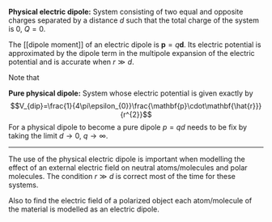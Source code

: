 **Physical electric dipole:**
System consisting of two equal and opposite charges separated by a distance $d$ such that the total charge of the system is 0, $Q=0$.

The [[dipole moment]] of an electric dipole is $\mathbf{p}=q\mathbf{d}$.
Its electric potential is approximated by the dipole term in the multipole expansion of the electric potential and is accurate when $r\gg d$. 

Note that 

**Pure physical dipole:**
System whose electric potential is given exactly by $$V_{dip}=\frac{1}{4\pi\epsilon_{0}}\frac{\mathbf{p}\cdot\mathbf{\hat{r}}}{r^{2}}$$
For a physical dipole to become a pure dipole $p=qd$ needs to be fix by taking the limit $d\to0$, $q\to \infty$. 

---
The use of the physical electric dipole is important when modelling the effect of an external electric field on neutral atoms/molecules and polar molecules.
The condition $r\gg d$ is correct most of the time for these systems.

Also to find the electric field of a polarized object each atom/molecule of the material is modelled as an electric dipole.